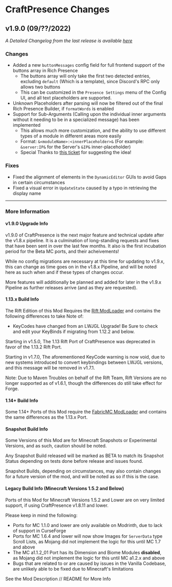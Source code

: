# CraftPresence Changes

## v1.9.0 (09/??/2022)

_A Detailed Changelog from the last release is available [here](https://gitlab.com/CDAGaming/CraftPresence/-/compare/release%2Fv1.8.12...release%2Fv1.9.0)_

### Changes

*   Added a new `buttonMessages` config field for full frontend support of the buttons array in Rich Presence
    *   The buttons array will only take the first two detected entries, excluding `default` (Which is a template), since Discord's RPC only allows two buttons
    *   This can be customized in the `Presence Settings` menu of the Config UI, and all text placeholders are supported.
*   Unknown Placeholders after parsing will now be filtered out of the final Rich Presence Builder, if `formatWords` is enabled
*   Support for Sub-Arguments (Calling upon the individual inner arguments without it needing to be in a specialized message) has been implemented
    *   This allows much more customization, and the ability to use different types of a module in different areas more easily
    *   Format: `&<moduleName>:<innerPlaceholder>&` (For example: `&server:IP&` for the Server's `&IP&` inner-placeholder)
    *   Special Thanks to [this ticket](https://gitlab.com/CDAGaming/CraftPresence/-/issues/114) for suggesting the idea!

### Fixes

*   Fixed the alignment of elements in the `DynamicEditor` GUIs to avoid Gaps in certain circumstances
*   Fixed a visual error in `UpdateState` caused by a typo in retrieving the display name

___

### More Information

#### v1.9.0 Upgrade Info

v1.9.0 of CraftPresence is the next major feature and technical update after the v1.8.x pipeline.
It is a culmination of long-standing requests and fixes that have been sent in over the last few months.
It also is the first incubation period for the Beta MC ports, and their acheivements!

While no config migrations are necessary at this time for updating to v1.9.x, this can change as time goes on in the v1.8.x Pipeline, and will be noted here as such when and if these types of changes occur.

More features will additionally be planned and added for later in the v1.9.x Pipeline as further releases arrive (and as they are requested).

#### 1.13.x Build Info

The Rift Edition of this Mod Requires the [Rift ModLoader](https://www.curseforge.com/minecraft/mc-mods/rift) and contains the following differences to take Note of:

*   KeyCodes have changed from an LWJGL Upgrade! Be Sure to check and edit your KeyBinds if migrating from 1.12.2 and below.

Starting in v1.5.0, The 1.13 Rift Port of CraftPresence was deprecated in favor of the 1.13.2 Rift Port.

Starting in v1.7.0, The aforementioned KeyCode warning is now void, due to new systems introduced to convert keybindings between LWJGL versions, and this message will be removed in v1.7.1.

Note: Due to Maven Troubles on behalf of the Rift Team, Rift Versions are no longer supported as of v1.6.1, though the differences do still take effect for Forge.

#### 1.14+ Build Info

Some 1.14+ Ports of this Mod require the [FabricMC ModLoader](https://www.curseforge.com/minecraft/mc-mods/fabric-api) and contains the same differences as the 1.13.x Port.

#### Snapshot Build Info

Some Versions of this Mod are for Minecraft Snapshots or Experimental Versions, and as such, caution should be noted.

Any Snapshot Build released will be marked as BETA to match its Snapshot Status depending on tests done before release and issues found.

Snapshot Builds, depending on circumstances, may also contain changes for a future version of the mod, and will be noted as so if this is the case.

#### Legacy Build Info (Minecraft Versions 1.5.2 and Below)

Ports of this Mod for Minecraft Versions 1.5.2 and Lower are on very limited support, if using CraftPresence v1.8.11 and lower.

Please keep in mind the following:

*   Ports for MC 1.1.0 and lower are only available on Modrinth, due to lack of support in CurseForge
*   Ports for MC 1.6.4 and lower will now show Images for `ServerData` type Scroll Lists, as Mojang did not implement the logic for this until MC 1.7 and above
*   The MC a1.1.2_01 Port has its Dimension and Biome Modules **disabled**, as Mojang did not implement the logic for this until MC a1.2.x and above
*   Bugs that are related to or are caused by issues in the Vanilla Codebase, are unlikely able to be fixed due to Minecraft's limitations

See the Mod Description // README for More Info
